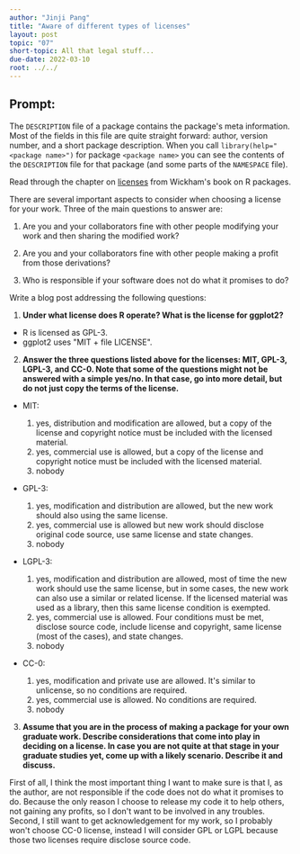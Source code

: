 ```yaml
---
author: "Jinji Pang"
title: "Aware of different types of licenses"
layout: post
topic: "07"
short-topic: All that legal stuff...
due-date: 2022-03-10
root: ../../
---
```


## Prompt:

The `DESCRIPTION` file of a package contains the package's meta information. Most of the fields in this file are quite straight forward: author, version number, and a short package description. When you call `library(help="<package name>")` for  package `<package name>` you can see the contents of the `DESCRIPTION` file for that package (and some parts of the `NAMESPACE` file).

Read through the chapter on [licenses](https://r-pkgs.org/license.html) from Wickham's book on R packages. 

There are several important aspects to consider when choosing a license for your work. 
Three of the main questions to answer are: 

1. Are you and your collaborators fine with other people modifying your work and then sharing the modified work?

2. Are you and your collaborators fine with other people making a profit from those derivations?

3. Who is responsible if your software does not do what it promises to do?


Write a blog post addressing the following questions: 

1. **Under what license does R operate? What is the license for ggplot2?**

- R is licensed as GPL-3.
- ggplot2 uses "MIT + file LICENSE".

2. **Answer the three questions listed above for the licenses: MIT, GPL-3,  LGPL-3, and CC-0. Note that some of the questions might not be answered with a simple yes/no. In that case, go into more detail, but do not just copy the terms of the license.**

- MIT:
  1. yes, distribution and modification are allowed, but a copy of the license and copyright notice must be included with the licensed material.
  2. yes, commercial use is allowed, but a copy of the license and copyright notice must be included with the licensed material.
  3. nobody


- GPL-3:
  1. yes, modification and distribution are allowed, but the new work should also using the same license. 
  2. yes, commercial use is allowed but new work should disclose original code source, use same license and state changes.
  3. nobody


- LGPL-3:
  1. yes, modification and distribution are allowed, most of time the new work should use the same license, but in some cases, the new work can also use a similar or related license. If the licensed material was used as a library, then this same license condition is exempted.
  2. yes, commercial use is allowed. Four conditions must be met,  disclose source code, include license and copyright, same license (most of the cases), and state changes.
  3. nobody

- CC-0:
  1. yes, modification and private use are allowed. It's similar to unlicense, so no conditions are required.
  2. yes, commercial use is allowed. No conditions are required.
  3. nobody


3. **Assume that you are in the process of making a package for your own graduate work. Describe considerations that come into play in deciding on a license. In case you are not quite at that stage in your graduate studies yet, come up with a likely scenario. Describe it and discuss.**

First of all, I think the most important thing I want to make sure is that I, as the author, are not responsible if the code does not do what it promises to do. Because the only reason I choose to release my code it to help others, not gaining any profits, so I don't want to be involved in any troubles. 
Second, I still want to get acknowledgement for my work, so I probably won't choose CC-0 license, instead I will consider GPL or LGPL because those two licenses require disclose source code.

